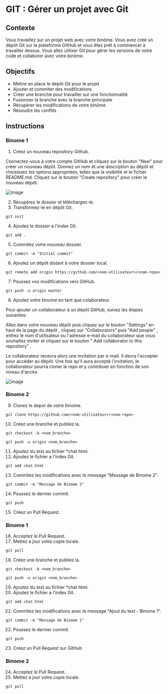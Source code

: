 # GIT : Gérer un projet avec Git

## Contexte
Vous travaillez sur un projet web avec votre binôme. Vous avez créé un dépôt Git sur la plateforme GitHub et vous êtes prêt à commencer à travailler dessus. Vous allez utiliser Git pour gérer les versions de votre code et collaborer avec votre binôme.

## Objectifs
* Mettre en place le dépôt Git pour le projet
* Ajouter et commiter des modifications
* Créer une branche pour travailler sur une fonctionnalité
* Fusionner la branche avec la branche principale
* Récupérer les modifications de votre binôme
* Résoudre les conflits

## Instructions

### Binome 1 
1. Créez un nouveau repository Github.

Connectez-vous à votre compte GitHub et cliquez sur le bouton "New" pour créer un nouveau dépôt. Donnez un nom et une description au dépôt et choisissez les options appropriées, telles que la visibilité et le fichier README.md. Cliquez sur le bouton "Create repository" pour créer le nouveau dépôt.

![image](https://user-images.githubusercontent.com/123757632/221904279-c5a2d920-5b45-4193-b599-1cc21daae210.png)

2. Récupérez le dossier et téléchargez-le.
3. Transformez-le en dépôt Git.
```
git init
```
4. Ajoutez le dossier a l'index Git.
```
git add .
```
5. Commitez votre nouveau dossier.
```
git commit -m "Initial commit"
```
6. Ajoutez un dépôt distant à votre dossier local.
```
git remote add origin https://github.com/<nom-utilisateur>/<nom-repo>
```
7. Poussez vos modifications vers GitHub.
```
git push -u origin master
```
8. Ajoutez votre binome en tant que colaborateur.

Pour ajouter un collaborateur à un dépôt GitHub, suivez les étapes suivantes:

Allez dans votre nouveau dépôt puis cliquez sur le bouton "Settings" en haut de la page du dépôt , cliquez sur "Collaborators" puis "Add people" , entrez le nom d'utilisateur ou l'adresse e-mail du collaborateur que vous souhaitez inviter et cliquez sur le bouton " Add collaborator to this repository" .

Le collaborateur recevra alors une invitation par e-mail. Il devra l'accepter pour accéder au dépôt. Une fois qu'il aura accepté l'invitation, le collaborateur pourra cloner le repo et y contribuer en fonction de son niveau d'accès.

![image](https://user-images.githubusercontent.com/123757632/222380018-39212414-882d-412f-a6a4-63348bba1ce6.png)

### Binome 2
9. Clonez le depot de votre binome. 
```
git clone https://github.com/<nom-utilisateur>/<nom-repo>
```
10. Créez une branche et publiez la.
```
git checkout -b <nom_branche>
```
```
git push -u origin <nom_branche>
```
11. Ajoutez du text au fichier *chat.html.
12. Ajoutez le fichier a l'index Git.
```
git add chat.html
```
13. Commitez les modifications avec le message "Message de Binome 2".
```
git commit -m "Message de Binome 2"
```
14. Poussez le dernier commit.
```
git push
```
15. Créez un Pull Request.

### Binome 1
16. Acceptez le Pull Request.
17. Mettez a jour votre copie locale.
```
git pull
```
18. Créez une branche et publiez la.
```
git checkout -b <nom_branche>
```
```
git push -u origin <nom_branche>
```
19. Ajoutez du text au fichier *chat.html.
20. Ajoutez le fichier a l'index Git.
```
git add chat.html
```
21. Commitez les modifications avec le message "Ajout du text - Binome 1".
```
git commit -m "Message de Binome 1"
```
22. Poussez le dernier commit.
```
git push
```
23. Créez un Pull Request sur GitHub

### Binome 2
24. Acceptez le Pull Request.
25. Mettez a jour votre copie locale.
```
git pull
```

